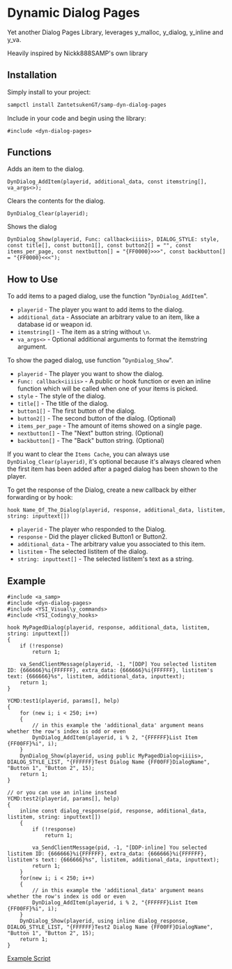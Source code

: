 # Dynamic Dialog Pages
Yet another Dialog Pages Library, leverages y_malloc, y_dialog, y_inline and y_va.

Heavily inspired by Nickk888SAMP's own library
## Installation

Simply install to your project:

```bash
sampctl install ZantetsukenGT/samp-dyn-dialog-pages
```

Include in your code and begin using the library:

```pawn
#include <dyn-dialog-pages>
```

## Functions
Adds an item to the dialog.
```pawn
DynDialog_AddItem(playerid, additional_data, const itemstring[], va_args<>);
```
Clears the contents for the dialog.
```pawn
DynDialog_Clear(playerid);
```
Shows the dialog
```pawn
DynDialog_Show(playerid, Func: callback<iiiis>, DIALOG_STYLE: style, const title[], const button1[], const button2[] = "", const items_per_page, const nextbutton[] = "{FF0000}>>>", const backbutton[] = "{FF0000}<<<");
```

## How to Use
To add items to a paged dialog, use the function "```DynDialog_AddItem```".
* ```playerid``` - The player you want to add items to the dialog.
* ```additional_data``` - Associate an arbitrary value to an item, like a database id or weapon id.
* ```itemstring[]``` - The item as a string without ```\n```.
* ```va_args<>``` - Optional additional arguments to format the itemstring argument.

To show the paged dialog, use function "```DynDialog_Show```".
* ```playerid``` - The player you want to show the dialog.
* ```Func: callback<iiiis>``` - A public or hook function or even an inline function which will be called when one of your items is picked.
* ```style``` - The style of the dialog.
* ```title[]``` - The title of the dialog.
* ```button1[]``` - The first button of the dialog.
* ```button2[]``` - The second button of the dialog.  (Optional)
* ```items_per_page``` - The amount of items showed on a single page.
* ```nextbutton[]``` - The "Next" button string. (Optional)
* ```backbutton[]``` - The "Back" button string. (Optional)

If you want to clear the ```Items Cache```, you can always use ```DynDialog_Clear(playerid)```, it's optional because it's always cleared when the first item has been added after a paged dialog has been shown to the player.

To get the response of the Dialog, create a new callback by either forwarding or by hook:

```hook Name_Of_The_Dialog(playerid, response, additional_data, listitem, string: inputtext[])```
* ```playerid``` - The player who responded to the Dialog.
* ```response``` - Did the player clicked Button1 or Button2.
* ```additional_data``` - The arbitrary value you associated to this item.
* ```listitem``` - The selected listitem of the dialog.
* ```string: inputtext[]``` - The selected listitem's text as a string.

## Example
```pawn
#include <a_samp>
#include <dyn-dialog-pages>
#include <YSI_Visual\y_commands>
#include <YSI_Coding\y_hooks>

hook MyPagedDialog(playerid, response, additional_data, listitem, string: inputtext[])
{
	if (!response)
		return 1;

	va_SendClientMessage(playerid, -1, "[DDP] You selected listitem ID: {666666}%i{FFFFFF}, extra_data: {666666}%i{FFFFFF}, listitem's text: {666666}%s", listitem, additional_data, inputtext);
	return 1;
}

YCMD:test1(playerid, params[], help)
{
	for (new i; i < 250; i++)
	{
		// in this example the 'additional_data' argument means whether the row's index is odd or even 
		DynDialog_AddItem(playerid, i % 2, "{FFFFFF}List Item {FF00FF}%i", i);
	}
	DynDialog_Show(playerid, using public MyPagedDialog<iiiis>, DIALOG_STYLE_LIST, "{FFFFFF}Test Dialog Name {FF00FF}DialogName", "Button 1", "Button 2", 15);
	return 1;
}

// or you can use an inline instead
YCMD:test2(playerid, params[], help)
{
	inline const dialog_response(pid, response, additional_data, listitem, string: inputtext[])
	{
		if (!response)
			return 1;

		va_SendClientMessage(pid, -1, "[DDP-inline] You selected listitem ID: {666666}%i{FFFFFF}, extra_data: {666666}%i{FFFFFF}, listitem's text: {666666}%s", listitem, additional_data, inputtext);
		return 1;
	}
	for(new i; i < 250; i++)
	{
		// in this example the 'additional_data' argument means whether the row's index is odd or even 
		DynDialog_AddItem(playerid, i % 2, "{FFFFFF}List Item {FF00FF}%i", i);
	}
	DynDialog_Show(playerid, using inline dialog_response, DIALOG_STYLE_LIST, "{FFFFFF}Test2 Dialog Name {FF00FF}DialogName", "Button 1", "Button 2", 15);
	return 1;
}
```

[Example Script](https://github.com/ZantetsukenGT/samp-dyn-dialog-pages/blob/main/ddp-examples.pwn)
